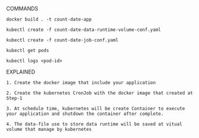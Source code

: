 COMMANDS

    docker build . -t count-date-app

    kubectl create -f count-date-data-runtime-volume-conf.yaml

    kubectl create -f count-date-job-conf.yaml

    kubectl get pods

    kubectl logs <pod-id>

EXPLAINED

    1. Create the docker image that include your application

    2. Create the kubernetes CronJob with the docker image that created at Step-1

    3. At schedule time, kubernetes will be create Container to execute your application and shutdown the container after complete.

    4. The data-file use to store data runtime will be saved at vitual volume that manage by kubernetes